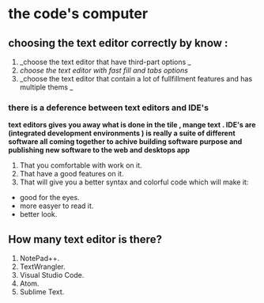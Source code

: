 # the code's computer
## choosing the text editor correctly by know :

1. _choose the text editor that have third-part options _
2. _choose the text editor with fast fill and tabs options_
3. _choose the text editor that contain a lot of fullfillment features and has multiple thems _

### there is a deference between text editors and IDE's 

**text editors gives you away what is done in the tile ,
mange text  . IDE's are (integrated development environments ) is really a suite of
different software all coming together to achive building software purpose and publishing new software to the web and desktops app**
1. That you comfortable with work on it.
2. That have a good features on it.
3. That will give you a better syntax and colorful code which will make it:
  - good for the eyes.
  - more easyer to read it.
  - better look.

## How many text editor is there?

1. NotePad++.
2. TextWrangler.
3. Visual Studio Code.
4. Atom.
5. Sublime Text.

